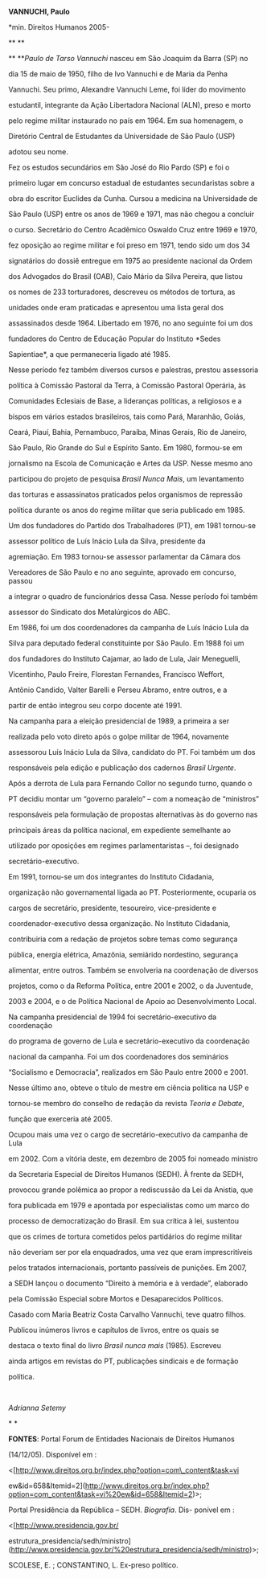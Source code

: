 **VANNUCHI, Paulo**



\*min. Direitos Humanos 2005-



** **



** ***Paulo de Tarso Vannuchi* nasceu em São Joaquim da Barra (SP) no

dia 15 de maio de 1950, filho de Ivo Vannuchi e de Maria da Penha

Vannuchi. Seu primo, Alexandre Vannuchi Leme, foi líder do movimento

estudantil, integrante da Ação Libertadora Nacional (ALN), preso e morto

pelo regime militar instaurado no país em 1964. Em sua homenagem, o

Diretório Central de Estudantes da Universidade de São Paulo (USP)

adotou seu nome.



Fez os estudos secundários em São José do Rio Pardo (SP) e foi o

primeiro lugar em concurso estadual de estudantes secundaristas sobre a

obra do escritor Euclides da Cunha. Cursou a medicina na Universidade de

São Paulo (USP) entre os anos de 1969 e 1971, mas não chegou a concluir

o curso. Secretário do Centro Acadêmico Oswaldo Cruz entre 1969 e 1970,

fez oposição ao regime militar e foi preso em 1971, tendo sido um dos 34

signatários do dossiê entregue em 1975 ao presidente nacional da Ordem

dos Advogados do Brasil (OAB), Caio Mário da Silva Pereira, que listou

os nomes de 233 torturadores, descreveu os métodos de tortura, as

unidades onde eram praticadas e apresentou uma lista geral dos

assassinados desde 1964. Libertado em 1976, no ano seguinte foi um dos

fundadores do Centro de Educação Popular do Instituto *Sedes

Sapientiae*, a que permaneceria ligado até 1985.



Nesse período fez também diversos cursos e palestras, prestou assessoria

política à Comissão Pastoral da Terra, à Comissão Pastoral Operária, às

Comunidades Eclesiais de Base, a lideranças políticas, a religiosos e a

bispos em vários estados brasileiros, tais como Pará, Maranhão, Goiás,

Ceará, Piauí, Bahia, Pernambuco, Paraíba, Minas Gerais, Rio de Janeiro,

São Paulo, Rio Grande do Sul e Espírito Santo. Em 1980, formou-se em

jornalismo na Escola de Comunicação e Artes da USP. Nesse mesmo ano

participou do projeto de pesquisa *Brasil Nunca Mais*, um levantamento

das torturas e assassinatos praticados pelos organismos de repressão

política durante os anos do regime militar que seria publicado em 1985.



Um dos fundadores do Partido dos Trabalhadores (PT), em 1981 tornou-se

assessor político de Luís Inácio Lula da Silva, presidente da

agremiação. Em 1983 tornou-se assessor parlamentar da Câmara dos

Vereadores de São Paulo e no ano seguinte, aprovado em concurso, passou

a integrar o quadro de funcionários dessa Casa. Nesse período foi também

assessor do Sindicato dos Metalúrgicos do ABC.



Em 1986, foi um dos coordenadores da campanha de Luís Inácio Lula da

Silva para deputado federal constituinte por São Paulo. Em 1988 foi um

dos fundadores do Instituto Cajamar, ao lado de Lula, Jair Meneguelli,

Vicentinho, Paulo Freire, Florestan Fernandes, Francisco Weffort,

Antônio Candido, Valter Barelli e Perseu Abramo, entre outros, e a

partir de então integrou seu corpo docente até 1991.



Na campanha para a eleição presidencial de 1989, a primeira a ser

realizada pelo voto direto após o golpe militar de 1964, novamente

assessorou Luís Inácio Lula da Silva, candidato do PT. Foi também um dos

responsáveis pela edição e publicação dos cadernos *Brasil Urgente*.

Após a derrota de Lula para Fernando Collor no segundo turno, quando o

PT decidiu montar um “governo paralelo” – com a nomeação de “ministros”

responsáveis pela formulação de propostas alternativas às do governo nas

principais áreas da política nacional, em expediente semelhante ao

utilizado por oposições em regimes parlamentaristas –, foi designado

secretário-executivo.



Em 1991, tornou-se um dos integrantes do Instituto Cidadania,

organização não governamental ligada ao PT. Posteriormente, ocuparia os

cargos de secretário, presidente, tesoureiro, vice-presidente e

coordenador-executivo dessa organização. No Instituto Cidadania,

contribuiria com a redação de projetos sobre temas como segurança

pública, energia elétrica, Amazônia, semiárido nordestino, segurança

alimentar, entre outros. Também se envolveria na coordenação de diversos

projetos, como o da Reforma Política, entre 2001 e 2002, o da Juventude,

2003 e 2004, e o de Política Nacional de Apoio ao Desenvolvimento Local.



Na campanha presidencial de 1994 foi secretário-executivo da coordenação

do programa de governo de Lula e secretário-executivo da coordenação

nacional da campanha. Foi um dos coordenadores dos seminários

“Socialismo e Democracia”, realizados em São Paulo entre 2000 e 2001.

Nesse último ano, obteve o título de mestre em ciência política na USP e

tornou-se membro do conselho de redação da revista *Teoria e Debate*,

função que exerceria até 2005.



Ocupou mais uma vez o cargo de secretário-executivo da campanha de Lula

em 2002. Com a vitória deste, em dezembro de 2005 foi nomeado ministro

da Secretaria Especial de Direitos Humanos (SEDH). À frente da SEDH,

provocou grande polêmica ao propor a rediscussão da Lei da Anistia, que

fora publicada em 1979 e apontada por especialistas como um marco do

processo de democratização do Brasil. Em sua crítica à lei, sustentou

que os crimes de tortura cometidos pelos partidários do regime militar

não deveriam ser por ela enquadrados, uma vez que eram imprescritíveis

pelos tratados internacionais, portanto passíveis de punições. Em 2007,

a SEDH lançou o documento “Direito à memória e à verdade”, elaborado

pela Comissão Especial sobre Mortos e Desaparecidos Políticos.



Casado com Maria Beatriz Costa Carvalho Vannuchi, teve quatro filhos.



Publicou inúmeros livros e capítulos de livros, entre os quais se

destaca o texto final do livro *Brasil nunca mais* (1985). Escreveu

ainda artigos em revistas do PT, publicações sindicais e de formação

política.



 



*Adrianna Setemy*



* *



**FONTES**: Portal Forum de Entidades Nacionais de Direitos Humanos

(14/12/05). Disponível em :

\<[http://www.direitos.org.br/index.php?option=com\_content&task=vi

ew&id=658&Itemid=2](http://www.direitos.org.br/index.php?option=com_content&task=vi%20ew&id=658&Itemid=2)\>;

Portal Presidência da República – SEDH. *Biografia*. Dis- ponível em :

\<[http://www.presidencia.gov.br/

estrutura\_presidencia/sedh/ministro](http://www.presidencia.gov.br/%20estrutura_presidencia/sedh/ministro)\>;

SCOLESE, E. ; CONSTANTINO, L. Ex-preso político.



 



 



 



 



 

